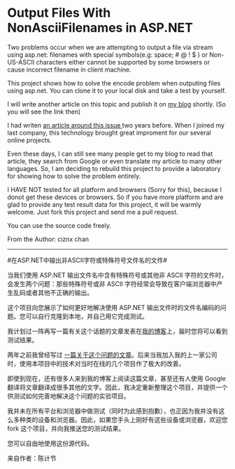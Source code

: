 # Output Files With NonAsciiFilenames in ASP.NET #


Two problems occur when we are attempting to output a file via stream using asp.net: filenames with special symbols(e.g: space; # @ ! $ ) or Non-US-ASCII characters either cannot be supported by some browsers or cause incorrect filename in client machine. 

This project shows how to solve the encode problem when outputing files using asp.net. You can clone it to your local disk and take a test by yourself.

I will write another article on this topic and publish it on [my blog](http://blog.ciznx.com/ "ciznx's blog") shortly. (So you will see the link then)

I had writen [an article around this issue ](http://blog.ciznx.com/post/aspnetstreamdownloaddisplaynonunicodespacechar.aspx "解决Asp.net 文件下载时文件名的中文乱码和空格异常")two years before. When I joined my last company, this technology brought great improment for our several online projects.

Even these days, I can still see many people get to my blog to read that article, they search from Google or even translate my article to many other languages.
So, I am deciding to rebuild this project to provide a laboratory for showing how to solve the problem entirely.

I HAVE NOT tested for all platform and browsers (Sorry for this), because I donot get these devices or browsers. So if you have more platform and are glad to provide any test result data for this project, it will be warmly welcome. Just fork this project and send me a pull request.

You can use the source code freely.

From the Author: ciznx chan




----------



#在ASP.NET中输出非ASCII字符或特殊符号文件名的文件#

当我们使用 ASP.NET 输出文件名中含有特殊符号或其他非 ASCII 字符的文件时，会发生两个问题：那些特殊符号或非 ASCII 字符经常会导致在客户端浏览器中产生乱码或者其他不正确的输出。

这个项目向您展示了如何更好地解决使用 ASP.NET 输出文件时的文件名编码的问题。您可以自行克隆到本地，并自己用它完成测试。

我计划过一阵再写一篇有关这个话题的文章发表在[我的博客](http://blog.ciznx.com/ "ciznx's blog")上，届时您将可以看到测试结果。

两年之前我曾经写过 [一篇关于这个问题的文章](http://blog.ciznx.com/post/aspnetstreamdownloaddisplaynonunicodespacechar.aspx "解决Asp.net 文件下载时文件名的中文乱码和空格异常")。后来当我加入我的上一家公司时，使用本项目中的技术对当时在线的几个项目作了极大的改善。

即使到现在，还有很多人来到我的博客上阅读这篇文章，甚至还有人使用 Google 翻译将文章翻译成很多其他的文字。因此，我决定重新整理这个项目，并提供一个供测试如何完善地解决这个问题的实验项目。

我并未在所有平台和浏览器中做测试（同时为此感到抱歉），也正因为我并没有这么多种类的设备和浏览器。因此，如果您手头上刚好有这些设备或浏览器，欢迎您 fork 这个项目，并向我推送您的测试结果。

您可以自由地使用这份源代码。

来自作者：陈计节